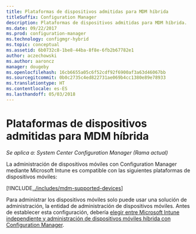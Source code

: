 ```yaml
---
title: Plataformas de dispositivos admitidas para MDM híbrida
titleSuffix: Configuration Manager
description: Plataformas de dispositivos admitidas para MDM híbrida.
ms.date: 09/22/2017
ms.prod: configuration-manager
ms.technology: configmgr-hybrid
ms.topic: conceptual
ms.assetid: 6b0732c8-1be8-44ba-8f8e-6fb2b67782e1
author: aczechowski
ms.author: aaroncz
manager: dougeby
ms.openlocfilehash: 16cb6655a05c6f52cdf92f6900af3a63d46067bb
ms.sourcegitcommit: 0b0c2735c4ed822731ae069b4cc1380e89e78933
ms.translationtype: HT
ms.contentlocale: es-ES
ms.lasthandoff: 05/03/2018
---
```

# <a name="supported-device-platforms-for-hybrid-mdm"></a>Plataformas de dispositivos admitidas para MDM híbrida

*Se aplica a: System Center Configuration Manager (Rama actual)*

La administración de dispositivos móviles con Configuration Manager mediante Microsoft Intune es compatible con las siguientes plataformas de dispositivos móviles:

[!INCLUDE[../includes/mdm-supported-devices](../includes/mdm-supported-devices.md)]

Para administrar los dispositivos móviles solo puede usar una solución de administración, la entidad de administración de dispositivos móviles. Antes de establecer esta configuración, debería [elegir entre Microsoft Intune independiente y administración de dispositivos móviles híbrida con Configuration Manager](../understand/choose-between-standalone-intune-and-hybrid-mobile-device-management.md).
